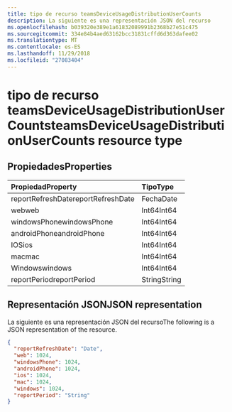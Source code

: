 ```yaml
---
title: tipo de recurso teamsDeviceUsageDistributionUserCounts
description: La siguiente es una representación JSON del recurso
ms.openlocfilehash: b039320e389e1a61832089991b2368b27e51c475
ms.sourcegitcommit: 334e84b4aed63162bcc31831cffd6d363dafee02
ms.translationtype: MT
ms.contentlocale: es-ES
ms.lasthandoff: 11/29/2018
ms.locfileid: "27083404"
---
```

# <a name="teamsdeviceusagedistributionusercounts-resource-type"></a><span data-ttu-id="a54fe-103">tipo de recurso teamsDeviceUsageDistributionUserCounts</span><span class="sxs-lookup"><span data-stu-id="a54fe-103">teamsDeviceUsageDistributionUserCounts resource type</span></span>

## <a name="properties"></a><span data-ttu-id="a54fe-104">Propiedades</span><span class="sxs-lookup"><span data-stu-id="a54fe-104">Properties</span></span>

| <span data-ttu-id="a54fe-105">Propiedad</span><span class="sxs-lookup"><span data-stu-id="a54fe-105">Property</span></span>          | <span data-ttu-id="a54fe-106">Tipo</span><span class="sxs-lookup"><span data-stu-id="a54fe-106">Type</span></span>   |
| :---------------- | :----- |
| <span data-ttu-id="a54fe-107">reportRefreshDate</span><span class="sxs-lookup"><span data-stu-id="a54fe-107">reportRefreshDate</span></span> | <span data-ttu-id="a54fe-108">Fecha</span><span class="sxs-lookup"><span data-stu-id="a54fe-108">Date</span></span>   |
| <span data-ttu-id="a54fe-109">web</span><span class="sxs-lookup"><span data-stu-id="a54fe-109">web</span></span>               | <span data-ttu-id="a54fe-110">Int64</span><span class="sxs-lookup"><span data-stu-id="a54fe-110">Int64</span></span>  |
| <span data-ttu-id="a54fe-111">windowsPhone</span><span class="sxs-lookup"><span data-stu-id="a54fe-111">windowsPhone</span></span>      | <span data-ttu-id="a54fe-112">Int64</span><span class="sxs-lookup"><span data-stu-id="a54fe-112">Int64</span></span>  |
| <span data-ttu-id="a54fe-113">androidPhone</span><span class="sxs-lookup"><span data-stu-id="a54fe-113">androidPhone</span></span>      | <span data-ttu-id="a54fe-114">Int64</span><span class="sxs-lookup"><span data-stu-id="a54fe-114">Int64</span></span>  |
| <span data-ttu-id="a54fe-115">IOS</span><span class="sxs-lookup"><span data-stu-id="a54fe-115">ios</span></span>               | <span data-ttu-id="a54fe-116">Int64</span><span class="sxs-lookup"><span data-stu-id="a54fe-116">Int64</span></span>  |
| <span data-ttu-id="a54fe-117">mac</span><span class="sxs-lookup"><span data-stu-id="a54fe-117">mac</span></span>               | <span data-ttu-id="a54fe-118">Int64</span><span class="sxs-lookup"><span data-stu-id="a54fe-118">Int64</span></span>  |
| <span data-ttu-id="a54fe-119">Windows</span><span class="sxs-lookup"><span data-stu-id="a54fe-119">windows</span></span>           | <span data-ttu-id="a54fe-120">Int64</span><span class="sxs-lookup"><span data-stu-id="a54fe-120">Int64</span></span>  |
| <span data-ttu-id="a54fe-121">reportPeriod</span><span class="sxs-lookup"><span data-stu-id="a54fe-121">reportPeriod</span></span>      | <span data-ttu-id="a54fe-122">String</span><span class="sxs-lookup"><span data-stu-id="a54fe-122">String</span></span> |

## <a name="json-representation"></a><span data-ttu-id="a54fe-123">Representación JSON</span><span class="sxs-lookup"><span data-stu-id="a54fe-123">JSON representation</span></span>

<span data-ttu-id="a54fe-124">La siguiente es una representación JSON del recurso</span><span class="sxs-lookup"><span data-stu-id="a54fe-124">The following is a JSON representation of the resource.</span></span>

<!-- {
  "blockType": "resource",
  "@odata.type": "microsoft.graph.teamsDeviceUsageDistributionUserCounts"
} -->

```json
{
  "reportRefreshDate": "Date", 
  "web": 1024, 
  "windowsPhone": 1024, 
  "androidPhone": 1024, 
  "ios": 1024, 
  "mac": 1024, 
  "windows": 1024, 
  "reportPeriod": "String"
}
```
